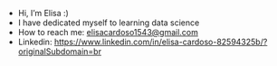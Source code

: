 - Hi, I’m Elisa :)
- I have dedicated myself to learning data science
- How to reach me: elisacardoso1543@gmail.com
- Linkedin: https://www.linkedin.com/in/elisa-cardoso-82594325b/?originalSubdomain=br


